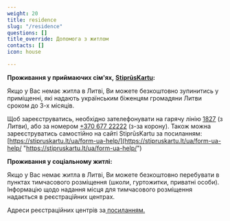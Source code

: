 ```yaml
---
weight: 20
title: residence
slug: "/residence"
questions: []
title_override: Допомога з житлом
contacts: []
icon: house

---
```

**Проживання у приймаючих сім'ях,** [**StiprūsKartu**](https://stipruskartu.lt/lt)**:**

Якщо у Вас немає житла в Литві, Ви можете безкоштовно зупинитись у приміщенні, які надають українським біженцям громадяни Литви сроком до 3-х місяців.

Щоб зареєструватись, необхідно зателефонувати на гарячу лінію [1827](1827) (з Литви), або за номером [+370 677 22222](+37067722222) (з-за корону). Також можна зареєструватись самостійно на сайті   StiprūsKartu за посиланням: [https://stipruskartu.lt/ua/form-ua-help/](https://stipruskartu.lt/ua/form-ua-help/ "https://stipruskartu.lt/ua/form-ua-help/")

**Проживання у соціальному житлі:**

Якщо у Вас немає житла в Литві, Ви можете безкоштовно перебувати в пунктах тимчасового розміщення (школи, гуртожитки, приватні особи). Інформацію щодо надання місця для тимчасового розміщення надається в реєстраційних центрах.

Адреси реєстраційних центрів за[ посиланням.](https://suukraina.lt/ua/refugee-guide/migration-office/#tab-3)